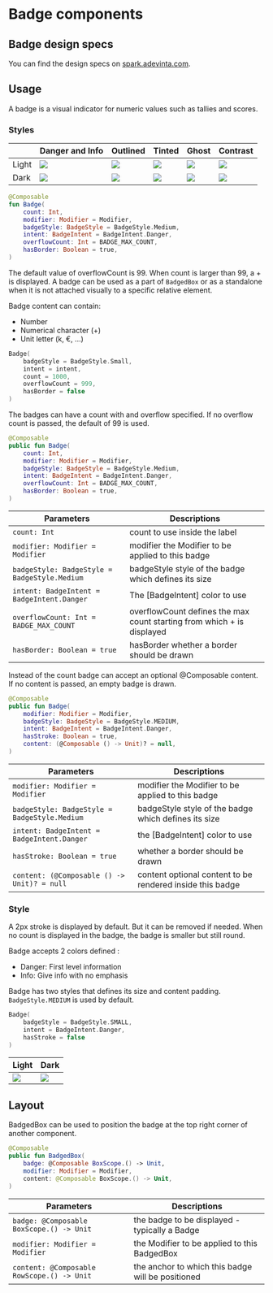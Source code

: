 # Badge components

## Badge design specs

You can find the design specs
on [spark.adevinta.com](https://spark.adevinta.com/1186e1705/p/8711ec-badge/b/98915d).

## Usage

A badge is a visual indicator for numeric values such as tallies and scores.

### Styles

|       | Danger and Info                                                                                                                                                         | Outlined                                                                                                                                                                           | Tinted                                                                                                                                                                           | Ghost                                                                                                                                                                           | Contrast                                                                                                                                                                           |
|-------|-------------------------------------------------------------------------------------------------------------------------------------------------------------------------|------------------------------------------------------------------------------------------------------------------------------------------------------------------------------------|----------------------------------------------------------------------------------------------------------------------------------------------------------------------------------|---------------------------------------------------------------------------------------------------------------------------------------------------------------------------------|------------------------------------------------------------------------------------------------------------------------------------------------------------------------------------|
| Light | ![](../../../../../../../../../spark-screenshot-testing/src/test/snapshots/images/com.adevinta.spark_PreviewScreenshotTests_preview_tests_badge_badge_light.png)        | ![](../../../../../../../../../spark-screenshot-testing/src/test/snapshots/images/com.adevinta.spark_PreviewScreenshotTests_preview_tests_buttons_buttonoutlinedintents_light.png) | ![](../../../../../../../../../spark-screenshot-testing/src/test/snapshots/images/com.adevinta.spark_PreviewScreenshotTests_preview_tests_buttons_buttontintedintents_light.png) | ![](../../../../../../../../../spark-screenshot-testing/src/test/snapshots/images/com.adevinta.spark_PreviewScreenshotTests_preview_tests_buttons_buttonghostintents_light.png) | ![](../../../../../../../../../spark-screenshot-testing/src/test/snapshots/images/com.adevinta.spark_PreviewScreenshotTests_preview_tests_buttons_buttoncontrastintents_light.png) |
| Dark  | ![](../../../../../../../../../spark-screenshot-testing/src/test/snapshots/images/com.adevinta.spark_PreviewScreenshotTests_preview_tests_buttons_badge_badge_dark.png) | ![](../../../../../../../../../spark-screenshot-testing/src/test/snapshots/images/com.adevinta.spark_PreviewScreenshotTests_preview_tests_buttons_buttonoutlinedintents_dark.png)  | ![](../../../../../../../../../spark-screenshot-testing/src/test/snapshots/images/com.adevinta.spark_PreviewScreenshotTests_preview_tests_buttons_buttontintedintents_dark.png)  | ![](../../../../../../../../../spark-screenshot-testing/src/test/snapshots/images/com.adevinta.spark_PreviewScreenshotTests_preview_tests_buttons_buttonghostintents_dark.png)  | ![](../../../../../../../../../spark-screenshot-testing/src/test/snapshots/images/com.adevinta.spark_PreviewScreenshotTests_preview_tests_buttons_buttoncontrastintents_dark.png)  |

```kotlin
@Composable
fun Badge(
    count: Int,
    modifier: Modifier = Modifier,
    badgeStyle: BadgeStyle = BadgeStyle.Medium,
    intent: BadgeIntent = BadgeIntent.Danger,
    overflowCount: Int = BADGE_MAX_COUNT,
    hasBorder: Boolean = true,
)
```

The default value of overflowCount is 99. When count is larger than 99, a + is displayed.
A badge can be used as a part of `BadgedBox` or as a standalone when it is not attached visually to
a specific relative element.

Badge content can contain:

- Number
- Numerical character (+)
- Unit letter (k, €, ...)

```kotlin
Badge(
    badgeStyle = BadgeStyle.Small,
    intent = intent,
    count = 1000,
    overflowCount = 999,
    hasBorder = false
)
```

The badges can have a count with and overflow specified. If no overflow count is passed,
the default of 99 is used.

```kotlin
@Composable
public fun Badge(
    count: Int,
    modifier: Modifier = Modifier,
    badgeStyle: BadgeStyle = BadgeStyle.Medium,
    intent: BadgeIntent = BadgeIntent.Danger,
    overflowCount: Int = BADGE_MAX_COUNT,
    hasBorder: Boolean = true,
)
```

| Parameters                                   | Descriptions                                                           |
|----------------------------------------------|------------------------------------------------------------------------|
| `count: Int`                                 | count to use inside the label                                          |
| `modifier: Modifier = Modifier`              | modifier the Modifier to be applied to this badge                      |                                                                                                                     |
| `badgeStyle: BadgeStyle = BadgeStyle.Medium` | badgeStyle style of the badge which defines its size                   |
| `intent: BadgeIntent = BadgeIntent.Danger`   | The [BadgeIntent] color to use                                         |
| `overflowCount: Int = BADGE_MAX_COUNT`       | overflowCount defines the max count starting from which + is displayed |
| `hasBorder: Boolean = true`                  | hasBorder whether a border should be drawn                             |

Instead of the count badge can accept an optional @Composable content.
If no content is passed, an empty badge is drawn.

```kotlin
@Composable
public fun Badge(
    modifier: Modifier = Modifier,
    badgeStyle: BadgeStyle = BadgeStyle.MEDIUM,
    intent: BadgeIntent = BadgeIntent.Danger,
    hasStroke: Boolean = true,
    content: (@Composable () -> Unit)? = null,
)
```

| Parameters                                   | Descriptions                                              |
|----------------------------------------------|-----------------------------------------------------------|
| `modifier: Modifier = Modifier`              | modifier the Modifier to be applied to this badge         |                                                                                                                     |
| `badgeStyle: BadgeStyle = BadgeStyle.Medium` | badgeStyle style of the badge which defines its size      |
| `intent: BadgeIntent = BadgeIntent.Danger`   | the [BadgeIntent] color to use                            |
| `hasStroke: Boolean = true`                  | whether a border should be drawn                          |
| `content: (@Composable () -> Unit)? = null`  | content optional content to be rendered inside this badge |                                                                        |

### Style

A 2px stroke is displayed by default. But it can be removed if needed.
When no count is displayed in the badge, the badge is smaller but still round.

Badge accepts 2 colors defined :

- Danger: First level information
- Info: Give info with no emphasis

Badge has two styles that defines its size and content padding. `BadgeStyle.MEDIUM` is used by
default.

```kotlin
Badge(
    badgeStyle = BadgeStyle.SMALL,
    intent = BadgeIntent.Danger,
    hasStroke = false
)
```

| Light                                                                                                                                                              | Dark                                                                                                                                                                      |
|--------------------------------------------------------------------------------------------------------------------------------------------------------------------|---------------------------------------------------------------------------------------------------------------------------------------------------------------------------|
| ![](../../../../../../../../../spark-screenshot-testing/src/test/snapshots/images//com.adevinta.spark_PreviewScreenshotTests_preview_tests_badge__badge_light.png) | ![](../../../../../../../../../spark-screenshot-testing/src/test/snapshots/images//com.adevinta.spark_PreviewScreenshotTests_preview_tests_buttons_buttonfilled_dark.png) |

## Layout

BadgedBox can be used to position the badge at the top right corner of another component.

```kotlin
@Composable
public fun BadgedBox(
    badge: @Composable BoxScope.() -> Unit,
    modifier: Modifier = Modifier,
    content: @Composable BoxScope.() -> Unit,
)
```

| Parameters                                 | Descriptions                                      |
|--------------------------------------------|---------------------------------------------------|
| `badge: @Composable BoxScope.() -> Unit`   | the badge to be displayed - typically a Badge     |
| `modifier: Modifier = Modifier`            | the Modifier to be applied to this BadgedBox      |
| `content: @Composable RowScope.() -> Unit` | the anchor to which this badge will be positioned |
